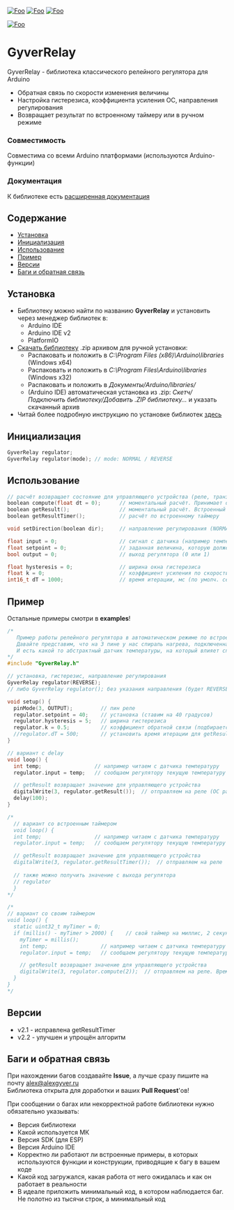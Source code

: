 [![Foo](https://img.shields.io/badge/Version-2.2-brightgreen.svg?style=flat-square)](#versions)
[![Foo](https://img.shields.io/badge/Website-AlexGyver.ru-blue.svg?style=flat-square)](https://alexgyver.ru/)
[![Foo](https://img.shields.io/badge/%E2%82%BD$%E2%82%AC%20%D0%9D%D0%B0%20%D0%BF%D0%B8%D0%B2%D0%BE-%D1%81%20%D1%80%D1%8B%D0%B1%D0%BA%D0%BE%D0%B9-orange.svg?style=flat-square)](https://alexgyver.ru/support_alex/)

[![Foo](https://img.shields.io/badge/README-ENGLISH-brightgreen.svg?style=for-the-badge)](https://github-com.translate.goog/GyverLibs/GyverRelay?_x_tr_sl=ru&_x_tr_tl=en)

# GyverRelay
GyverRelay - библиотека классического релейного регулятора для Arduino
- Обратная связь по скорости изменения величины
- Настройка гистерезиса, коэффициента усиления ОС, направления регулирования
- Возвращает результат по встроенному таймеру или в ручном режиме

### Совместимость
Совместима со всеми Arduino платформами (используются Arduino-функции)

### Документация
К библиотеке есть [расширенная документация](https://alexgyver.ru/GyverRelay/)

## Содержание
- [Установка](#install)
- [Инициализация](#init)
- [Использование](#usage)
- [Пример](#example)
- [Версии](#versions)
- [Баги и обратная связь](#feedback)

<a id="install"></a>
## Установка
- Библиотеку можно найти по названию **GyverRelay** и установить через менеджер библиотек в:
    - Arduino IDE
    - Arduino IDE v2
    - PlatformIO
- [Скачать библиотеку](https://github.com/GyverLibs/GyverRelay/archive/refs/heads/main.zip) .zip архивом для ручной установки:
    - Распаковать и положить в *C:\Program Files (x86)\Arduino\libraries* (Windows x64)
    - Распаковать и положить в *C:\Program Files\Arduino\libraries* (Windows x32)
    - Распаковать и положить в *Документы/Arduino/libraries/*
    - (Arduino IDE) автоматическая установка из .zip: *Скетч/Подключить библиотеку/Добавить .ZIP библиотеку…* и указать скачанный архив
- Читай более подробную инструкцию по установке библиотек [здесь](https://alexgyver.ru/arduino-first/#%D0%A3%D1%81%D1%82%D0%B0%D0%BD%D0%BE%D0%B2%D0%BA%D0%B0_%D0%B1%D0%B8%D0%B1%D0%BB%D0%B8%D0%BE%D1%82%D0%B5%D0%BA)

<a id="init"></a>
## Инициализация
```cpp
GyverRelay regulator;
GyverRelay regulator(mode); // mode: NORMAL / REVERSE
```

<a id="usage"></a>
## Использование
```cpp
// расчёт возвращает состояние для управляющего устройства (реле, транзистор) (1 вкл, 0 выкл)
boolean compute(float dt = 0);      // моментальный расчёт. Принимает dt в секундах для режима с ОС
boolean getResult();                // моментальный расчёт. Встроенный таймер для режима с ОС
boolean getResultTimer();           // расчёт по встроенному таймеру

void setDirection(boolean dir);     // направление регулирования (NORMAL, REVERSE)

float input = 0;                    // сигнал с датчика (например температура, которую мы регулируем)
float setpoint = 0;                 // заданная величина, которую должен поддерживать регулятор (температура)
bool output = 0;                    // выход регулятора (0 или 1)

float hysteresis = 0;               // ширина окна гистерезиса
float k = 0;                        // коэффициент усиления	по скорости (по умолч. 0)	
int16_t dT = 1000;                  // время итерации, мс (по умолч. секунда)
```

<a id="example"></a>
## Пример
Остальные примеры смотри в **examples**!
```cpp
/*
   Пример работы релейного регулятора в автоматическом режиме по встроенному таймеру
   Давайте представим, что на 3 пине у нас спираль нагрева, подключенная через реле
   И есть какой то абстрактный датчик температуры, на который влияет спираль
*/
#include "GyverRelay.h"

// установка, гистерезис, направление регулирования
GyverRelay regulator(REVERSE);
// либо GyverRelay regulator(); без указания направления (будет REVERSE)

void setup() {
  pinMode(3, OUTPUT);         // пин реле
  regulator.setpoint = 40;    // установка (ставим на 40 градусов)
  regulator.hysteresis = 5;   // ширина гистерезиса
  regulator.k = 0.5;          // коэффициент обратной связи (подбирается по факту)
  //regulator.dT = 500;       // установить время итерации для getResultTimer
}

// вариант с delay
void loop() {
  int temp;                 // например читаем с датчика температуру
  regulator.input = temp;   // сообщаем регулятору текущую температуру

  // getResult возвращает значение для управляющего устройства
  digitalWrite(3, regulator.getResult());  // отправляем на реле (ОС работает по своему таймеру)
  delay(100);
}

/*
  // вариант со встроенным таймером
  void loop() {
  int temp;                 // например читаем с датчика температуру
  regulator.input = temp;   // сообщаем регулятору текущую температуру

  // getResult возвращает значение для управляющего устройства
  digitalWrite(3, regulator.getResultTimer());  // отправляем на реле
  
  // также можно получить значение с выхода регулятора
  // regulator
  }
*/

/*
// вариант со своим таймером
void loop() {
  static uint32_t myTimer = 0;
  if (millis() - myTimer > 2000) {    // свой таймер на миллис, 2 секунды
    myTimer = millis();
    int temp;                 // например читаем с датчика температуру
    regulator.input = temp;   // сообщаем регулятору текущую температуру

    // getResult возвращает значение для управляющего устройства
    digitalWrite(3, regulator.compute(2));  // отправляем на реле. Время передаём вручную, у нас 2 секунды
  }
}
*/
```

<a id="versions"></a>
## Версии
- v2.1 - исправлена getResultTimer
- v2.2 - улучшен и упрощён алгоритм

<a id="feedback"></a>
## Баги и обратная связь
При нахождении багов создавайте **Issue**, а лучше сразу пишите на почту [alex@alexgyver.ru](mailto:alex@alexgyver.ru)  
Библиотека открыта для доработки и ваших **Pull Request**'ов!


При сообщении о багах или некорректной работе библиотеки нужно обязательно указывать:
- Версия библиотеки
- Какой используется МК
- Версия SDK (для ESP)
- Версия Arduino IDE
- Корректно ли работают ли встроенные примеры, в которых используются функции и конструкции, приводящие к багу в вашем коде
- Какой код загружался, какая работа от него ожидалась и как он работает в реальности
- В идеале приложить минимальный код, в котором наблюдается баг. Не полотно из тысячи строк, а минимальный код
